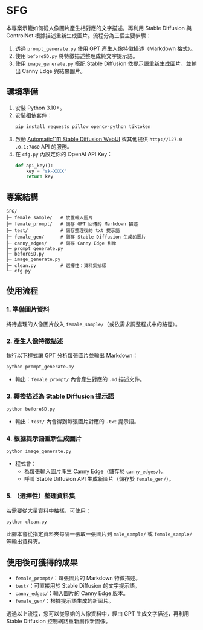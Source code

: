 # SFG

本專案示範如何從人像圖片產生相對應的文字描述，再利用 Stable Diffusion 與 ControlNet 根據描述重新生成圖片。流程分為三個主要步驟：

1. 透過 `prompt_generate.py` 使用 GPT 產生人像特徵描述（Markdown 格式）。
2. 使用 `beforeSD.py` 將特徵描述整理成純文字提示語。
3. 使用 `image_generate.py` 搭配 Stable Diffusion 依提示語重新生成圖片，並輸出 Canny Edge 與結果圖片。

## 環境準備

1. 安裝 Python 3.10+。
2. 安裝相依套件：
   ```bash
   pip install requests pillow opencv-python tiktoken
   ```
3. 啟動 [Automatic1111 Stable Diffusion WebUI](https://github.com/AUTOMATIC1111/stable-diffusion-webui) 或其他提供 `http://127.0
.0.1:7860` API 的服務。
4. 在 `cfg.py` 內設定你的 OpenAI API Key：
   ```python
   def api_key():
       key = "sk-XXXX"
       return key
   ```

## 專案結構

```
SFG/
├─ female_sample/   # 放置輸入圖片
├─ female_prompt/   # 儲存 GPT 回傳的 Markdown 描述
├─ test/            # 儲存整理後的 txt 提示語
├─ female_gen/      # 儲存 Stable Diffusion 生成的圖片
├─ canny_edges/     # 儲存 Canny Edge 影像
├─ prompt_generate.py
├─ beforeSD.py
├─ image_generate.py
├─ clean.py         # 選擇性：資料集抽樣
└─ cfg.py
```

## 使用流程

### 1. 準備圖片資料
將待處理的人像圖片放入 `female_sample/`（或依需求調整程式中的路徑）。

### 2. 產生人像特徵描述
執行以下程式讓 GPT 分析每張圖片並輸出 Markdown：
```bash
python prompt_generate.py
```
- 輸出：`female_prompt/` 內會產生對應的 `.md` 描述文件。

### 3. 轉換描述為 Stable Diffusion 提示語
```bash
python beforeSD.py
```
- 輸出：`test/` 內會得到每張圖片對應的 `.txt` 提示語。

### 4. 根據提示語重新生成圖片
```bash
python image_generate.py
```
- 程式會：
  - 為每張輸入圖片產生 Canny Edge（儲存於 `canny_edges/`）。
  - 呼叫 Stable Diffusion API 生成新圖片（儲存於 `female_gen/`）。

### 5. （選擇性）整理資料集
若需要從大量資料中抽樣，可使用：
```bash
python clean.py
```
此腳本會從指定資料夾每隔一張取一張圖片到 `male_sample/` 或 `female_sample/` 等輸出資料夾。

## 使用後可獲得的成果

- `female_prompt/`：每張圖片的 Markdown 特徵描述。
- `test/`：可直接用於 Stable Diffusion 的文字提示語。
- `canny_edges/`：輸入圖片的 Canny Edge 版本。
- `female_gen/`：根據提示語生成的新圖片。

透過以上流程，您可以從原始的人像資料中，經由 GPT 生成文字描述，再利用 Stable Diffusion 控制網路重新創作新圖像。
